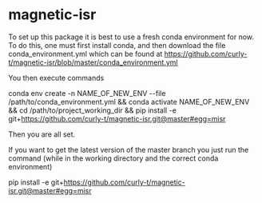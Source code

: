 # magnetic-isr
To set up this package it is best to use a fresh conda environment for now.
To do this, one must first install conda, and then download the file conda_environment.yml
which can be found at https://github.com/curly-t/magnetic-isr/blob/master/conda_environment.yml

You then execute commands

conda env create -n NAME_OF_NEW_ENV --file /path/to/conda_environment.yml && conda activate NAME_OF_NEW_ENV && cd /path/to/project_working_dir && pip install -e git+https://github.com/curly-t/magnetic-isr.git@master#egg=misr

Then you are all set.

If you want to get the latest version of the master branch you just run the command (while in the working directory and the correct conda environment)

pip install -e git+https://github.com/curly-t/magnetic-isr.git@master#egg=misr

